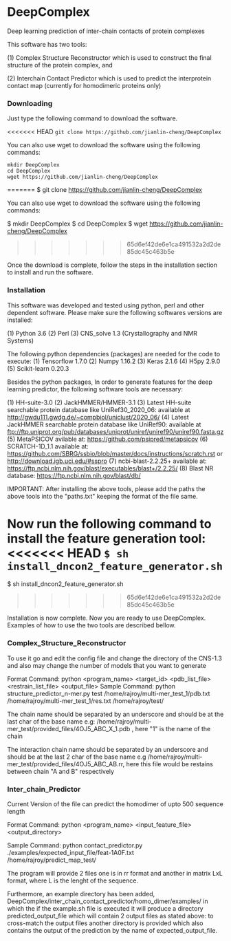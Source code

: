 # DeepComplex
Deep learning prediction of inter-chain contacts of protein complexes

This software has two tools:

(1) Complex Structure Reconstructor which is used to construct the final structure of the protein complex, and

(2) Interchain Contact Predictor which is used to predict the interprotein contact map (currently for homodimeric proteins only)

###                  Downloading             

Just type the following command to download the software.

<<<<<<< HEAD
`git clone https://github.com/jianlin-cheng/DeepComplex`

You can also use wget to download the software using the following commands:
```
mkdir DeepComplex
cd DeepComplex
wget https://github.com/jianlin-cheng/DeepComplex
```
=======
  $ git clone https://github.com/jianlin-cheng/DeepComplex

You can also use wget to download the software using the following commands:

  $ mkdir DeepComplex
  $ cd DeepComplex
  $ wget https://github.com/jianlin-cheng/DeepComplex
>>>>>>> 65d6ef42de6e1ca491532a2d2de85dc45c463b5e

Once the download is complete, follow the steps in the installation section to install and run the software.


###                  Installation             

This software was developed and tested using python, perl and other dependent software. Please make sure the following softwares versions are installed:

(1) Python 3.6
(2) Perl
(3) CNS_solve 1.3 (Crystallography and NMR Systems)


The following python dependencies (packages) are needed for the code to execute:
(1) Tensorflow 1.7.0
(2) Numpy 1.16.2
(3) Keras 2.1.6
(4) H5py 2.9.0
(5) Scikit-learn 0.20.3


Besides the python packages, In order to generate features for the deep learning predictor, the following software tools are necessary:

(1) HH-suite-3.0
(2) JackHMMER/HMMER-3.1
(3) Latest HH-suite searchable protein database like UniRef30_2020_06: available at http://gwdu111.gwdg.de/~compbiol/uniclust/2020_06/
(4) Latest JackHMMER searchable protein database like UniRef90: available at ftp://ftp.uniprot.org/pub/databases/uniprot/uniref/uniref90/uniref90.fasta.gz
(5) MetaPSICOV avilable at: https://github.com/psipred/metapsicov
(6) SCRATCH-1D_1.1 available at: https://github.com/SBRG/ssbio/blob/master/docs/instructions/scratch.rst or http://download.igb.uci.edu/#sspro
(7) ncbi-blast-2.2.25+ available at: https://ftp.ncbi.nlm.nih.gov/blast/executables/blast+/2.2.25/
(8) Blast NR database: https://ftp.ncbi.nlm.nih.gov/blast/db/


IMPORTANT: After installing the above tools, please add the paths the above tools into the "paths.txt" keeping the format of the file same.

Now run the following command to install the feature generation tool:
<<<<<<< HEAD
`
$ sh install_dncon2_feature_generator.sh
`
=======

  $ sh install_dncon2_feature_generator.sh
>>>>>>> 65d6ef42de6e1ca491532a2d2de85dc45c463b5e

Installation is now complete. Now you are ready to use DeepComplex. Examples of how to use the two tools are described bellow.


###                  Complex_Structure_Reconstructor             

To use it go and edit the config file and change the directory of the CNS-1.3 and also may change the number of models that you want to generate

Format Command:
python <program_name> <target_id> <pdb_list_file> <restrain_list_file> <output_file>
Sample Command:
python structure_predictor_n-mer.py test /home/rajroy/multi-mer_test_1/pdb.txt /home/rajroy/multi-mer_test_1/res.txt /home/rajroy/test/

The chain name should be separated by an underscore and should be at the last char of the base name
e.g: /home/rajroy/multi-mer_test/provided_files/4OJ5_ABC_X_1.pdb  , here "1" is the name of the chain

The interaction chain name should be separated by an underscore and should be at the last 2 char of the base name
e.g /home/rajroy/multi-mer_test/provided_files/4OJ5_ABC_AB.rr, here this file would be restains between chain "A and B" respectively


###                  Inter_chain_Predictor                 

Current Version of the file can predict the homodimer of upto 500 sequence length

Format Command:
python <program_name> <input_feature_file> <output_directory>

Sample Command:
python contact_predictor.py ./examples/expected_input_file/feat-1A0F.txt /home/rajroy/predict_map_test/

The program will provide 2 files one is in rr format and another in matrix LxL format, where L is the lenght of the sequence.

Furthermore, an example directory has been added, DeepComplex/inter_chain_contact_predictor/homo_dimer/examples/ in which the if the example.sh file is executed it will produce a directory predicted_output_file which will contain 2 output files as stated above: to cross-match the output files another directory is provided which also contains the output of the prediction by the name of expected_output_file. 






